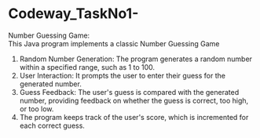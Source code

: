 # Codeway_TaskNo1-
Number Guessing Game:  
This Java program implements a classic Number Guessing Game
1. Random Number Generation: The program generates a random number within a specified range, such as 1 to 100.
2. User Interaction: It prompts the user to enter their guess for the generated number.
3. Guess Feedback: The user's guess is compared with the generated number, providing feedback on whether the guess is correct, too high, or too low.
4. The program keeps track of the user's score, which is incremented for each correct guess.
